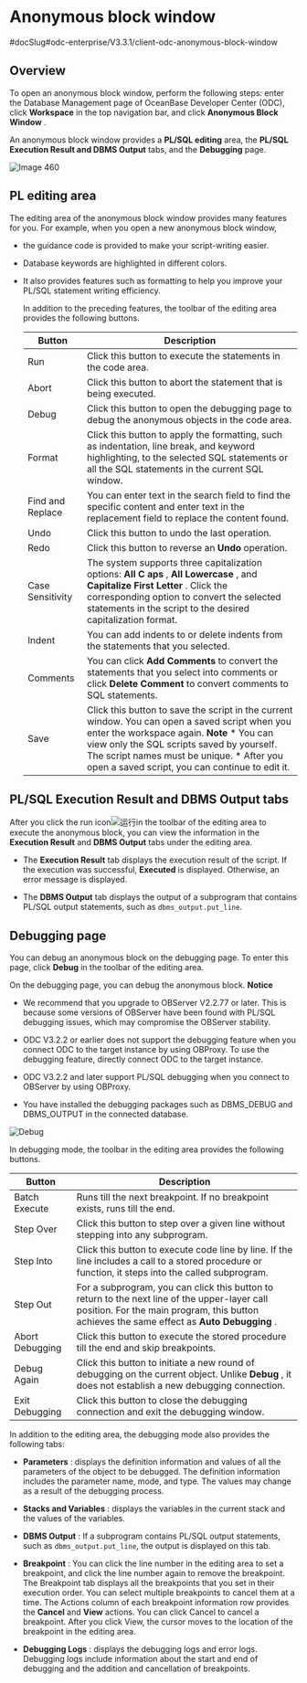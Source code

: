 Anonymous block window 
===========================================
#docSlug#odc-enterprise/V3.3.1/client-odc-anonymous-block-window


Overview 
-----------------------------

To open an anonymous block window, perform the following steps: enter the Database Management page of OceanBase Developer Center (ODC), click **Workspace** in the top navigation bar, and click **Anonymous Block Window** .

An anonymous block window provides a **PL/SQL editing** area, the **PL/SQL Execution Result and DBMS Output** tabs, and the **Debugging** page. 

![Image 460](https://help-static-aliyun-doc.aliyuncs.com/assets/img/en-US/2950380461/p263569.png)

PL editing area 
------------------------------------

The editing area of the anonymous block window provides many features for you. For example, when you open a new anonymous block window,

* the guidance code is provided to make your script-writing easier.

  

* Database keywords are highlighted in different colors.

  

* It also provides features such as formatting to help you improve your PL/SQL statement writing efficiency. 

  In addition to the preceding features, the toolbar of the editing area provides the following buttons.
  

  |      Button      |                                                                                                                                                                                                              Description                                                                                                                                                                                                              |
  |------------------|---------------------------------------------------------------------------------------------------------------------------------------------------------------------------------------------------------------------------------------------------------------------------------------------------------------------------------------------------------------------------------------------------------------------------------------|
  | Run              | Click this button to execute the statements in the code area.                                                                                                                                                                                                                                                                                                                                                                         |
  | Abort            | Click this button to abort the statement that is being executed.                                                                                                                                                                                                                                                                                                                                                                      |
  | Debug            | Click this button to open the debugging page to debug the anonymous objects in the code area.                                                                                                                                                                                                                                                                                                                                         |
  | Format           | Click this button to apply the formatting, such as indentation, line break, and keyword highlighting, to the selected SQL statements or all the SQL statements in the current SQL window.                                                                                                                                                                                                                                             |
  | Find and Replace | You can enter text in the search field to find the specific content and enter text in the replacement field to replace the content found.                                                                                                                                                                                                                                                                                             |
  | Undo             | Click this button to undo the last operation.                                                                                                                                                                                                                                                                                                                                                                                         |
  | Redo             | Click this button to reverse an **Undo** operation.                                                                                                                                                                                                                                                                                                                                                                                   |
  | Case Sensitivity | The system supports three capitalization options: **All C** **aps** , **All Lowercase** , and **Capitalize First Letter** . Click the corresponding option to convert the selected statements in the script to the desired capitalization format.                                                                                                                                                                                     |
  | Indent           | You can add indents to or delete indents from the statements that you selected.                                                                                                                                                                                                                                                                                                                                                       |
  | Comments         | You can click **Add Comments** to convert the statements that you select into comments or click **Delete Comment** to convert comments to SQL statements.                                                                                                                                                                                                                                                                             |
  | Save             | Click this button to save the script in the current window.  You can open a saved script when you enter the workspace again.  **Note**  * You can view only the SQL scripts saved by yourself. The script names must be unique.   * After you open a saved script, you can continue to edit it.    |

  




PL/SQL Execution Result and DBMS Output tabs 
-----------------------------------------------------------------

After you click the run icon![运行](https://help-static-aliyun-doc.aliyuncs.com/assets/img/en-US/2950380461/p378301.jpg)in the toolbar of the editing area to execute the anonymous block, you can view the information in the **Execution Result** and **DBMS Output** tabs under the editing area.

* The **Execution Result** tab displays the execution result of the script. If the execution was successful, **Executed** is displayed. Otherwise, an error message is displayed.

* The **DBMS Output** tab displays the output of a subprogram that contains PL/SQL output statements, such as `dbms_output.put_line`.




Debugging page 
-----------------------------------

You can debug an anonymous block on the debugging page. To enter this page, click **Debug** in the toolbar of the editing area.

On the debugging page, you can debug the anonymous block. 
**Notice**



* We recommend that you upgrade to OBServer V2.2.77 or later. This is because some versions of OBServer have been found with PL/SQL debugging issues, which may compromise the OBServer stability.

  

* ODC V3.2.2 or earlier does not support the debugging feature when you connect ODC to the target instance by using OBProxy. To use the debugging feature, directly connect ODC to the target instance.

  

* ODC V3.2.2 and later support PL/SQL debugging when you connect to OBServer by using OBProxy.

  

* You have installed the debugging packages such as DBMS_DEBUG and DBMS_OUTPUT in the connected database.

  




![Debug](https://help-static-aliyun-doc.aliyuncs.com/assets/img/en-US/3950380461/p203467.png)

In debugging mode, the toolbar in the editing area provides the following buttons.


|     Button      |                                                                                         Description                                                                                         |
|-----------------|---------------------------------------------------------------------------------------------------------------------------------------------------------------------------------------------|
| Batch Execute   | Runs till the next breakpoint. If no breakpoint exists, runs till the end.                                                                                                                  |
| Step Over       | Click this button to step over a given line without stepping into any subprogram.                                                                                                           |
| Step Into       | Click this button to execute code line by line. If the line includes a call to a stored procedure or function, it steps into the called subprogram.                                         |
| Step Out        | For a subprogram, you can click this button to return to the next line of the upper-layer call position. For the main program, this button achieves the same effect as **Auto Debugging** . |
| Abort Debugging | Click this button to execute the stored procedure till the end and skip breakpoints.                                                                                                        |
| Debug Again     | Click this button to initiate a new round of debugging on the current object. Unlike **Debug** , it does not establish a new debugging connection.                                          |
| Exit Debugging  | Click this button to close the debugging connection and exit the debugging window.                                                                                                          |



In addition to the editing area, the debugging mode also provides the following tabs:

* **Parameters** : displays the definition information and values of all the parameters of the object to be debugged. The definition information includes the parameter name, mode, and type. The values may change as a result of the debugging process.

* **Stacks and Variables** : displays the variables in the current stack and the values of the variables.

* **DBMS Output** : If a subprogram contains PL/SQL output statements, such as `dbms_output.put_line`, the output is displayed on this tab.

* **Breakpoint** : You can click the line number in the editing area to set a breakpoint, and click the line number again to remove the breakpoint. The Breakpoint tab displays all the breakpoints that you set in their execution order. You can select multiple breakpoints to cancel them at a time. The Actions column of each breakpoint information row provides the **Cancel** and **View** actions. You can click Cancel to cancel a breakpoint. After you click View, the cursor moves to the location of the breakpoint in the editing area.

* **Debugging Logs** : displays the debugging logs and error logs. Debugging logs include information about the start and end of debugging and the addition and cancellation of breakpoints.



